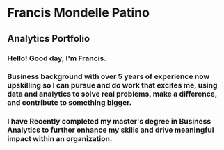 # Francis Mondelle Patino <br/>
## Analytics Portfolio
### Hello! Good day, I'm Francis.
### Business background with over 5 years of experience now upskilling so I can pursue and do work that excites me, using data and analytics to solve real problems, make a difference, and contribute to something bigger. 
### I have Recently completed my master's degree in Business Analytics to further enhance my skills and drive meaningful impact within an organization.



